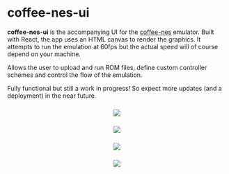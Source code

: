# coffee-nes-ui

**coffee-nes-ui** is the accompanying UI for the [coffee-nes] emulator. Built with React, the app uses an HTML canvas to render the graphics. It attempts to run the emulation at 60fps but the actual speed will of course depend on your machine.

Allows the user to upload and run ROM files, define custom controller schemes and control the flow of the emulation.

Fully functional but still a work in progress! So expect more updates (and a deployment) in the near future.

<h3 align="center">
  <img src="https://drive.google.com/uc?export=view&id=1lAiFL4LmzURpn9uPXHKNUrm2t4C9M5Fe" />
</h3>

<h3 align="center">
  <img src="https://drive.google.com/uc?export=view&id=1UcfP-EjiUWDq6VcThdYbASVeTo1iq1H8" />
</h3>

<h3 align="center">
  <img src="https://drive.google.com/uc?export=view&id=1vT44XffxoZUZJgvRB5Y-Q7PBUMwXJPvV" />
</h3>

<h3 align="center">
  <img src="https://drive.google.com/uc?export=view&id=16bXELMoxYoh6C5UcuXYBFyqc_ktJEpI4" />
</h3>

<!---
Links
-->

[coffee-nes]:https://github.com/aruvham/coffee-nes
